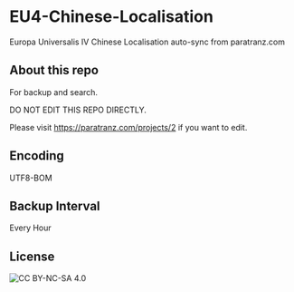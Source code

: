 # EU4-Chinese-Localisation
Europa Universalis IV Chinese Localisation auto-sync from paratranz.com

## About this repo
For backup and search. 

DO NOT EDIT THIS REPO DIRECTLY. 

Please visit https://paratranz.com/projects/2 if you want to edit.

## Encoding
UTF8-BOM

## Backup Interval
Every Hour

## License
![CC BY-NC-SA 4.0](https://licensebuttons.net/l/by-nc-sa/4.0/88x31.png)
